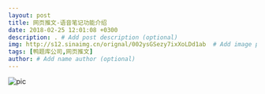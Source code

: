 ```yaml
---
layout: post
title: 网页推文-语音笔记功能介绍
date: 2018-02-25 12:01:08 +0300
description: . # Add post description (optional)
img: http://s12.sinaimg.cn/orignal/002ysGSezy7ixXoLDd1ab  # Add image post (optional)
tags: [鸭题库公司,网页推文]
author: # Add name author (optional)
---
```


![pic](http://imglf6.nosdn.127.net/img/RHMxd2FkeXp5UDBXQ0RmRnNlOVNycCtlSlFrbWxYTzJ2TFNvdk9xbEg4MFpCZjFEKzEyVWJnPT0.jpg)
